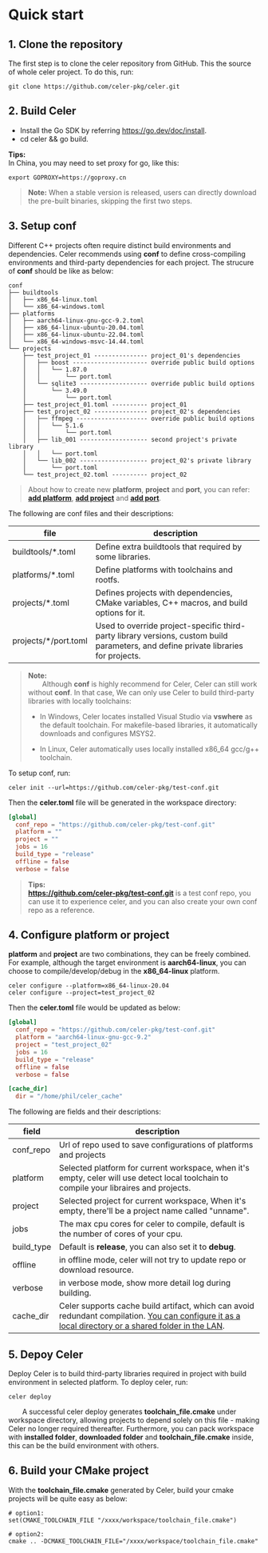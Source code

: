 # Quick start

## 1. Clone the repository

The first step is to clone the celer repository from GitHub. This the source of whole celer project. To do this, run:

```shell
git clone https://github.com/celer-pkg/celer.git
```

## 2. Build Celer

  - Install the Go SDK by referring https://go.dev/doc/install.
  - cd celer && go build.

  **Tips:**  
  In China, you may need to set proxy for go, like this:

  ```shell
  export GOPROXY=https://goproxy.cn
  ```

>**Note:** When a stable version is released, users can directly download the pre-built binaries, skipping the first two steps.

## 3. Setup conf

Different C++ projects often require distinct build environments and dependencies. Celer recommends using **conf** to define cross-compiling environments and third-party dependencies for each project. The strucure of **conf** should be like as below:

```
conf
├── buildtools
│   ├── x86_64-linux.toml
│   └── x86_64-windows.toml
├── platforms
│   ├── aarch64-linux-gnu-gcc-9.2.toml
│   ├── x86_64-linux-ubuntu-20.04.toml
│   ├── x86_64-linux-ubuntu-22.04.toml
│   └── x86_64-windows-msvc-14.44.toml
└── projects
    ├── test_project_01 --------------- project_01's dependencies
    │   ├── boost --------------------- override public build options
    │   │   └── 1.87.0
    │   │       └── port.toml
    │   └── sqlite3 ------------------- override public build options
    │       └── 3.49.0
    │           └── port.toml
    ├── test_project_01.toml ---------- project_01
    ├── test_project_02 --------------- project_02's dependencies
    │   ├── ffmpeg -------------------- override public build options
    │   │   └── 5.1.6
    │   │       └── port.toml
    │   ├── lib_001 ------------------- second project's private library
    │   │   └── port.toml
    │   └── lib_002 ------------------- project_02's private library
    │       └── port.toml
    └── test_project_02.toml ---------- project_02
```

>About how to create new **platform**, **project** and **port**, you can refer: [**add platform**](./cmd_create.md#1-create-a-new-platform), [**add project**](./cmd_create.md#2-create-a-new-project) and [**add port**](./cmd_create.md#3-create-a-new-port).

The following are conf files and their descriptions:

| file                  | description           |
| --------------------- | --------------------- |
| buildtools/*.toml     | Define extra buildtools that required by some libraries. |
| platforms/*.toml      | Define platforms with toolchains and rootfs. |
| projects/*.toml       | Defines projects with dependencies, CMake variables, C++ macros, and build options for it.|
| projects/*/port.toml  | Used to override project-specific third-party library versions, custom build parameters, and define private libraries for projects. |

>**Note:**  
&emsp;&emsp;Although **conf** is highly recommend for Celer, Celer can still work without **conf**. In that case, We can only use Celer to build third-party libraries with locally toolchains:
>
>- In Windows, Celer locates installed Visual Studio via **vswhere** as the default toolchain. For makefile-based libraries, it automatically downloads and configures MSYS2.
>
>- In Linux, Celer automatically uses locally installed x86_64 gcc/g++ toolchain.

To setup conf, run:

```
celer init --url=https://github.com/celer-pkg/test-conf.git
```

Then the **celer.toml** file will be generated in the workspace directory:

```toml
[global]
  conf_repo = "https://github.com/celer-pkg/test-conf.git"
  platform = ""
  project = ""
  jobs = 16
  build_type = "release"
  offline = false
  verbose = false
```

>**Tips:**  
>  **https://github.com/celer-pkg/test-conf.git** is a test conf repo, you can use it to experience celer, and you can also create your own conf repo as a reference.

## 4. Configure platform or project

**platform** and **project** are two combinations, they can be freely combined. For example, although the target environment is **aarch64-linux**, you can choose to compile/develop/debug in the **x86_64-linux** platform.

```shell
celer configure --platform=x86_64-linux-20.04
celer configure --project=test_project_02
```

Then the **celer.toml** file would be updated as below:

```toml
[global]
  conf_repo = "https://github.com/celer-pkg/test-conf.git"
  platform = "aarch64-linux-gnu-gcc-9.2"
  project = "test_project_02"
  jobs = 16
  build_type = "release"
  offline = false
  verbose = false

[cache_dir]
  dir = "/home/phil/celer_cache"
```

The following are fields and their descriptions:

| field | description |
| ----- | ----------- |
| conf_repo |  Url of repo used to save configurations of platforms and projects |
| platform | Selected platform for current workspace, when it's empty, celer will use detect local toolchain to compile your libraires and projects. |
| project | Selected project for current workspace, When it's empty, there'll be a project name called "unname". |
| jobs | The max cpu cores for celer to compile, default is the number of cores of your cpu. |
| build_type | Default is **release**, you can also set it to **debug**. |
| offline | in offline mode, celer will not try to update repo or download resource. |
| verbose | in verbose mode, show more detail log during building. |
| cache_dir | Celer supports cache build artifact, which can avoid redundant compilation. [You can configure it as a local directory or a shared folder in the LAN](./advance_cache_artifacts.md). |

## 5. Depoy Celer

Deploy Celer is to build third-party libraries required in project with build environment in selected platform. To deploy celer, run:

```shell
celer deploy
```

&emsp;&emsp;A successful celer deploy generates **toolchain_file.cmake** under workspace directory, allowing projects to depend solely on this file - making Celer no longer required thereafter. Furthermore, you can pack workspace with **installed folder**, **downloaded folder** and **toolchain_file.cmake** inside, this can be the build environment with others.  

## 6. Build your CMake project

With the **toolchain_file.cmake** generated by Celer, build your cmake projects will be quite easy as below:

```shell
# option1: 
set(CMAKE_TOOLCHAIN_FILE "/xxxx/workspace/toolchain_file.cmake")  

# option2: 
cmake .. -DCMAKE_TOOLCHAIN_FILE="/xxxx/workspace/toolchain_file.cmake"
```